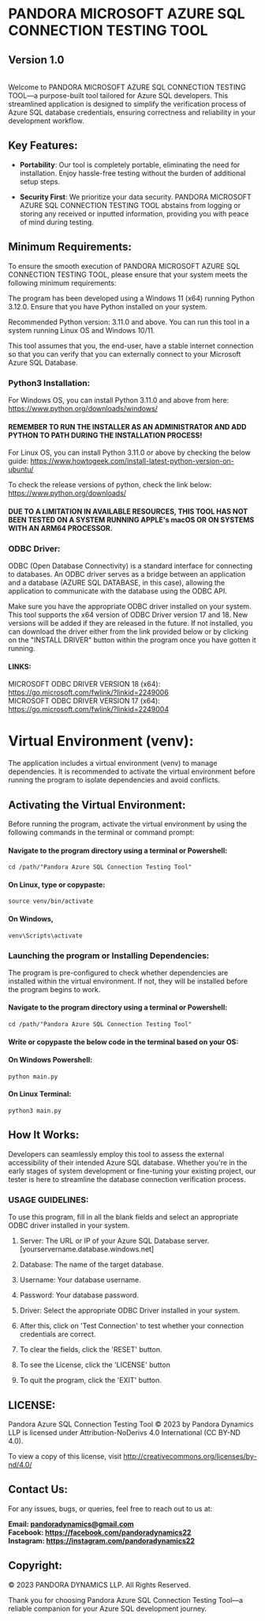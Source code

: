 # PANDORA MICROSOFT AZURE SQL CONNECTION TESTING TOOL 
## Version 1.0

\
Welcome to PANDORA MICROSOFT AZURE SQL CONNECTION TESTING TOOL—a purpose-built tool tailored for Azure SQL developers. This streamlined application is designed to simplify the verification process of Azure SQL database credentials, ensuring correctness and reliability in your development workflow.

## Key Features:

- **Portability**: Our tool is completely portable, eliminating the need for installation. Enjoy hassle-free testing without the burden of additional setup steps.


- **Security First**: We prioritize your data security. PANDORA MICROSOFT AZURE SQL CONNECTION TESTING TOOL abstains from logging or storing any received or inputted information, providing you with peace of mind during testing.

## Minimum Requirements:
To ensure the smooth execution of PANDORA MICROSOFT AZURE SQL CONNECTION TESTING TOOL, please ensure that your system meets the following minimum requirements:

The program has been developed using a Windows 11 (x64) running Python 3.12.0. Ensure that you have Python installed on your system.

Recommended Python version: 3.11.0 and above. You can run this tool in a system running Linux OS and Windows 10/11.

This tool assumes that you, the end-user, have a stable internet connection so that you can verify that you can externally connect to your Microsoft Azure SQL Database.

### Python3 Installation:
For Windows OS, you can install Python 3.11.0 and above from here:
https://www.python.org/downloads/windows/

#### REMEMBER TO RUN THE INSTALLER AS AN ADMINISTRATOR AND ADD PYTHON TO PATH DURING THE INSTALLATION PROCESS!

For Linux OS, you can install Python 3.11.0 or above by checking the below guide:
https://www.howtogeek.com/install-latest-python-version-on-ubuntu/

To check the release versions of python, check the link below:
https://www.python.org/downloads/


#### DUE TO A LIMITATION IN AVAILABLE RESOURCES, THIS TOOL HAS NOT BEEN TESTED ON A SYSTEM RUNNING APPLE's macOS OR ON SYSTEMS WITH AN ARM64 PROCESSOR.

### ODBC Driver:

ODBC (Open Database Connectivity) is a standard interface for connecting to databases. An ODBC driver serves as a bridge between an application and a database (AZURE SQL DATABASE, in this case), allowing the application to communicate with the database using the ODBC API. 

Make sure you have the appropriate ODBC driver installed on your system. This tool supports the x64 version of ODBC Driver version 17 and 18. New versions will be added if they are released in the future.
If not installed, you can download the driver either from the link provided below or by clicking on the "INSTALL DRIVER" button within the program once you have gotten it running.

#### LINKS:

MICROSOFT ODBC DRIVER VERSION 18 (x64): https://go.microsoft.com/fwlink/?linkid=2249006
\
MICROSOFT ODBC DRIVER VERSION 17 (x64): https://go.microsoft.com/fwlink/?linkid=2249004


# Virtual Environment (venv):
The application includes a virtual environment (venv) to manage dependencies.
It is recommended to activate the virtual environment before running the program to isolate dependencies and avoid conflicts.

## Activating the Virtual Environment:
Before running the program, activate the virtual environment by using the following commands in the terminal or command prompt:

#### Navigate to the program directory using a terminal or Powershell:
`cd /path/"Pandora Azure SQL Connection Testing Tool"`

#### On Linux, type or copypaste: 
`source venv/bin/activate`

#### On Windows,
`venv\Scripts\activate`

### Launching the program or Installing Dependencies:
The program is pre-configured to check whether dependencies are installed within the virtual environment. If not, they will be installed before the program begins to work.

#### Navigate to the program directory using a terminal or Powershell:
`cd /path/"Pandora Azure SQL Connection Testing Tool"`

#### Write or copypaste the below code in the terminal based on your OS:
#### On Windows Powershell:
`python main.py`

#### On Linux Terminal:
`python3 main.py`


## How It Works:

Developers can seamlessly employ this tool to assess the external accessibility of their intended Azure SQL database. Whether you're in the early stages of system development or fine-tuning your existing project, our tester is here to streamline the database connection verification process.

### USAGE GUIDELINES:
To use this program, fill in all the blank fields and select an appropriate ODBC driver installed in your system.

1. Server: The URL or IP of your Azure SQL Database server. 
[yourservername.database.windows.net]


2. Database: The name of the target database.


3. Username: Your database username.


4. Password: Your database password.


5. Driver: Select the appropriate ODBC Driver installed in your system.


6. After this, click on 'Test Connection' to test whether your connection credentials are correct.


7. To clear the fields, click the 'RESET' button.


8. To see the License, click the 'LICENSE' button 


9. To quit the program, click the 'EXIT' button.


## LICENSE:
Pandora Azure SQL Connection Testing Tool © 2023 by Pandora Dynamics LLP is licensed under Attribution-NoDerivs 4.0 International (CC BY-ND 4.0).

To view a copy of this license, visit http://creativecommons.org/licenses/by-nd/4.0/

## Contact Us:

For any issues, bugs, or queries, feel free to reach out to us at:

**Email: pandoradynamics@gmail.com**
\
**Facebook: https://facebook.com/pandoradynamics22**
\
**Instagram: https://instagram.com/pandoradynamics22**

## Copyright:

© 2023 PANDORA DYNAMICS LLP. All Rights Reserved.

Thank you for choosing Pandora Azure SQL Connection Testing Tool—a reliable companion for your Azure SQL development journey.
